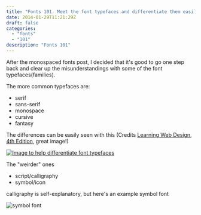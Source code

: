 ```yaml
---
title: "Fonts 101. Meet the font typefaces and differentiate them easily!"
date: 2014-01-29T11:21:29Z
draft: false
categories:
  - "fonts"
  - "101"
description: "Fonts 101"
---
```


<p>After the monospaced fonts post, I decided that it's good to go one step
back and clear up the misunderstandings with some of the font
typefaces(families).</p>
<p>The more common typefaces are:</p>
<ul>
<li>serif</li>
<li>sans-serif</li>
<li>monospace</li>
<li>cursive</li>
<li>fantasy</li>
</ul>
<p>The differences can be easily seen with this (Credits <a href="http://shop.oreilly.com/product/0636920023494.do">Learning Web
Design, 4th Edition</a>,
great image!)</p>
<p><a href="http://syndbg.files.wordpress.com/2014/01/learningwebdesign4thed-typefaaces.png"><img alt="Image to help differentiate font
typefaces" src="http://i.imgur.com/6jIEa59.png" /></a></p>
<p>The "weirder" ones</p>
<ul>
<li>script/calligraphy</li>
<li>symbol/icon</li>
</ul>
<p>calligraphy is self-explanatory, but here's an example symbol font</p>
<p><img alt="symbol
font" src="http://speckycdn.sdm.netdna-cdn.com/wp-content/uploads/2012/01/icon_font_03.jpg" /></p>
